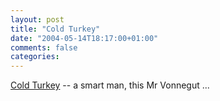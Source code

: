 ```yaml
---
layout: post
title: "Cold Turkey"
date: "2004-05-14T18:17:00+01:00"
comments: false
categories: 
---
```


<p><a href="http://www.inthesetimes.com/site/main/article/cold_turkey/">Cold Turkey</a> -- a smart man, this Mr Vonnegut ...</p>


